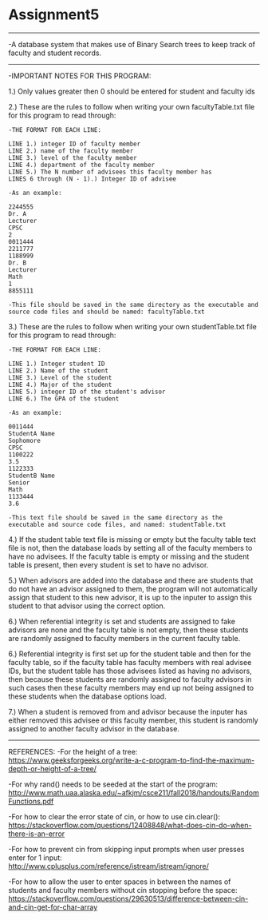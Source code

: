 # Assignment5

----------------------------------------------------------------------------------------------------------------------------------

-A database system that makes use of Binary Search trees to keep track of
faculty and student records.

----------------------------------------------------------------------------------------------------------------------------------

-IMPORTANT NOTES FOR THIS PROGRAM:

1.) Only values greater then 0 should be entered for student and faculty ids

2.) These are the rules to follow when writing your own facultyTable.txt file for this program to read through:

    -THE FORMAT FOR EACH LINE:

    LINE 1.) integer ID of faculty member
    LINE 2.) name of the faculty member
    LINE 3.) level of the faculty member
    LINE 4.) department of the faculty member
    LINE 5.) The N number of advisees this faculty member has
    LINES 6 through (N - 1).) Integer ID of advisee

    -As an example:

    2244555
    Dr. A
    Lecturer
    CPSC
    2
    0011444
    2211777
    1188999
    Dr. B
    Lecturer
    Math
    1
    8855111  

    -This file should be saved in the same directory as the executable and source code files and should be named: facultyTable.txt

3.) These are the rules to follow when writing your own studentTable.txt file for this program to read through:

    -THE FORMAT FOR EACH LINE:

    LINE 1.) Integer student ID
    LINE 2.) Name of the student
    LINE 3.) Level of the student
    LINE 4.) Major of the student
    LINE 5.) integer ID of the student's advisor
    LINE 6.) The GPA of the student

    -As an example:

    0011444
    StudentA Name
    Sophomore
    CPSC
    1100222
    3.5
    1122333
    StudentB Name
    Senior
    Math
    1133444
    3.6

    -This text file should be saved in the same directory as the executable and source code files, and named: studentTable.txt

4.) If the student table text file is missing or empty but the faculty table text file is not, then the database loads by setting all of the faculty members to have no advisees. If the faculty table is empty or missing and the student table is present, then every student is set to have no advisor.

5.) When advisors are added into the database and there are students that do not have an advisor assigned to them, the program will not automatically assign that student to this new advisor, it is up to the inputer to assign this student to that advisor using the correct option.

6.) When referential integrity is set and students are assigned to fake advisors are none and the faculty table is not empty, then these students are randomly assigned to faculty members in the current faculty table.

6.) Referential integrity is first set up for the student table and then for the faculty table, so if the faculty table has faculty members with real advisee IDs, but the student table has those advisees listed as having no advisors, then because these students are randomly assigned to faculty advisors in such cases then these faculty members may end up not being assigned to these students when the database options load.

7.) When a student is removed from and advisor because the inputer has either removed this advisee or this faculty member, this student is randomly assigned to another faculty advisor in the database.

----------------------------------------------------------------------------------------------------------------------------------
REFERENCES:
-For the height of a tree: https://www.geeksforgeeks.org/write-a-c-program-to-find-the-maximum-depth-or-height-of-a-tree/

-For why rand() needs to be seeded at the start of the program: http://www.math.uaa.alaska.edu/~afkjm/csce211/fall2018/handouts/RandomFunctions.pdf

-For how to clear the error state of cin, or how to use cin.clear(): https://stackoverflow.com/questions/12408848/what-does-cin-do-when-there-is-an-error

-For how to prevent cin from skipping input prompts when user presses enter for 1 input: http://www.cplusplus.com/reference/istream/istream/ignore/

-For how to allow the user to enter spaces in between the names of students and faculty members without cin stopping before the space: https://stackoverflow.com/questions/29630513/difference-between-cin-and-cin-get-for-char-array
